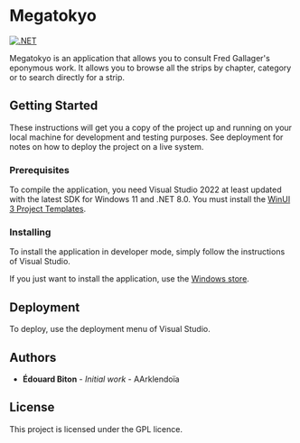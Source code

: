 # Megatokyo

[![.NET](https://github.com/Aarklendoia/Megatokyo/actions/workflows/dotnet.yml/badge.svg)](https://github.com/Aarklendoia/Megatokyo/actions/workflows/dotnet.yml)

Megatokyo is an application that allows you to consult Fred Gallager's eponymous work. It allows you to browse all the strips by chapter, category or to search directly for a strip.

## Getting Started

These instructions will get you a copy of the project up and running on your local machine for development and testing purposes. See deployment for notes on how to deploy the project on a live system.

### Prerequisites

To compile the application, you need Visual Studio 2022 at least updated with the latest SDK for Windows 11 and .NET 8.0.
You must install the [WinUI 3 Project Templates](https://marketplace.visualstudio.com/items?itemName=Microsoft-WinUI.WinUIProjectTemplates).

### Installing

To install the application in developer mode, simply follow the instructions of Visual Studio.

If you just want to install the application, use the [Windows store](https://www.microsoft.com/store/apps/9WZDNCRDKT6X).

## Deployment

To deploy, use the deployment menu of Visual Studio.

## Authors

* **Édouard Biton** - *Initial work* - AArklendoïa

## License

This project is licensed under the GPL licence.
